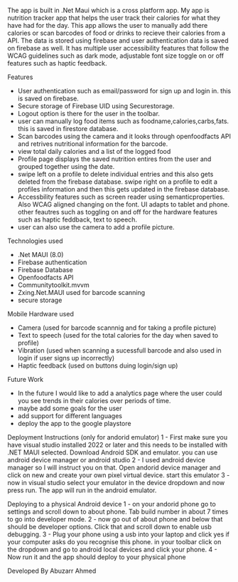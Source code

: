 The app is built in .Net Maui which is a cross platform app.
My app is nutrition tracker app that helps the user track their calories for what they have had for the day. This app allows the user to manually add there 
calories or scan barcodes of food or drinks to recieve their calories from a API. The data is stored using firebase and user authentication data is saved on firebase as well.
It has multiple user accessibility features that follow the WCAG guidelines such as dark mode, adjustable font size toggle on or off features such as haptic feedback.

Features 
- User authentication such as email/password for sign up and login in. this is saved on firebase.
- Secure storage of Firebase UID using Securestorage.
- Logout option is there for the user in the toolbar.
- user can manually log food items such as foodname,calories,carbs,fats. this is saved in firestore database.
- Scan barcodes using the camera and it looks through openfoodfacts API and retrives nutritional information for the barcode.
- view total daily calories and a list of the logged food 
- Profile page displays the saved nutrition entires from the user and grouped together using the date.
- swipe left on a profile to delete individual entries and this also gets deleted from the firebase database. swipe right on a profile to edit a profiles information and then this gets updated in the firebase database.
- Accessbility features such as screen reader using semanticproperties. Also WCAG aligned changing on the font. UI adapts to tablet and phone. other feautres such as toggling on and off for the hardware features such as haptic feddback, text to speech.
- user can also use the camera to add a profile picture.

Technologies used
- .Net MAUI (8.0)
- Firebase authentication
- Firebase Database
- Openfoodfacts API 
- Communitytoolkit.mvvm
- Zxing.Net.MAUI used for barcode scanning 
- secure storage 

Mobile Hardware used
- Camera (used for barcode scannnig and for taking a profile picture)
- Text to speech (used for the total calories for the day when saved to profile)
- Vibration (used when scanning a sucessfull barcode and also used in login if user signs up incorrectly)
- Haptic feedback (used on buttons duing login/sign up)

Future Work
- In the future I would like to add a analytics page where the user could you see trends in their calories over periods of time.
- maybe add some goals for the user
- add support for different languages
- deploy the app to the google playstore
  
Deployment Instructions (only for andorid emulator)
1 - First make sure you have visual studio installed 2022 or later and this needs to be installed with .NET MAUI selected. Download Android SDK and emulator. you can use android device manager or android studio 
2 - I used android device manager so I will instruct you on that. Open andorid device manager and click on new and create your own pixel virtual device. start this emulator
3 - now in visual studio select your emulator in the device dropdown and now press run. The app will run in the android emulator.

Deploying to a physical Android device
1 - on your andorid phone go to settings and scroll down to about phone. Tab build number in about 7 times to go into developer mode.
2 - now go out of about phone and below that should be developer options. Click that and scroll down to enable usb debugging.
3 - Plug your phone using a usb into your laptop and click yes if your computer asks do you recognise this phone. in your toolbar click on the dropdown and go to android local devices and click your phone.
4 - Now run it and the app should deploy to your physical phone

Developed By Abuzarr Ahmed
